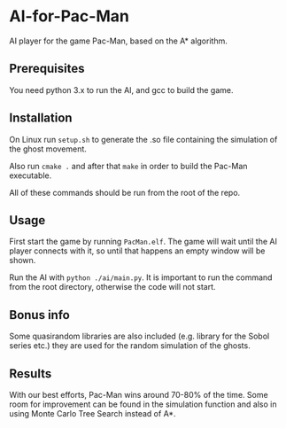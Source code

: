 # AI-for-Pac-Man
AI player for the game Pac-Man, based on the A* algorithm.

## Prerequisites
You need python 3.x to run the AI, and gcc to build the game.

## Installation
On Linux run `setup.sh` to generate the .so file containing the simulation of the ghost movement. 

Also run `cmake .` and after that `make` in order to build the Pac-Man executable.

All of these commands should be run from the root of the repo.

## Usage
First start the game by running `PacMan.elf`. The game will wait until the AI player connects with it, so until that happens an empty window will be shown. 

Run the AI with `python ./ai/main.py`. It is important to run the command from the root directory, otherwise the code will not start.

## Bonus info
Some quasirandom libraries are also included (e.g. library for the Sobol series etc.) they are used for the random simulation of the ghosts.

## Results
With our best efforts, Pac-Man wins around 70-80% of the time. Some room for improvement can be found in the simulation function and also in using Monte Carlo Tree Search instead of A*. 

